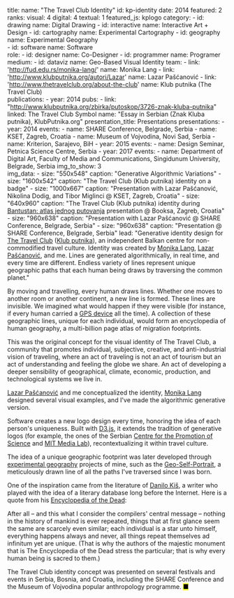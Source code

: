 title: 
    name: "The Travel Club Identity"
id: kp-identity
date: 2014
featured: 2
ranks:
    visual: 4
    digital: 4
    textual: 1
featured_js: kplogo
category:
    - id: drawing
      name: Digital Drawing
    - id: interactive
      name: Interactive Art + Design
    - id: cartography
      name: Experimental Cartography
    - id: geography
      name: Experimental Geography  
    - id: software
      name: Software  
role:
    - id: designer
      name: Co-Designer
    - id: programmer
      name: Programer
medium:
    - id: dataviz
      name: Geo-Based Visual Identity
team:
    - link: 'http://fud.edu.rs/monika-lang/'
      name: Monika Lang
    - link: 'http://www.klubputnika.org/autori/Lazar'
      name: Lazar Pašćanović
    - link: 'http://www.thetravelclub.org/about-the-club'
      name: Klub putnika (The Travel Club)    
publications:
    - year: 2014
      pubs:
        - link: "http://www.klubputnika.org/zbirka/putoskop/3726-znak-kluba-putnika" 
          linked: The Travel Club Symbol
          name: "Essay in Serbian (<span class='italic-style'>Znak Kluba putnika</span>), KlubPutnika.org"
presentation_title: Presentations
presentations:
    - year: 2014
      events:
        - name: <span class='italic-style'>SHARE Conference</span>, Belgrade, Serbia
        - name: <span class='italic-style'>KSET</span>, Zagreb, Croatia
        - name: <span class='italic-style'>Museum of Vojvodina</span>, Novi Sad, Serbia
        - name: <span class='italic-style'>Kriterion</span>, Sarajevo, BiH
    - year: 2015
      events:
        - name: <span class='italic-style'>Design Seminar</span>, Petnica Science Centre, Serbia
    - year: 2017
      events:
        - name: <span class='italic-style'>Department of Digital Art</span>, Faculty of Media and Communications, Singidunum University, Belgrade, Serbia
img_to_show: 3       
img_data:
    - size: "550x548"
      caption: "Generative Algorithmic Variations"
    - size: "1600x542"
      caption: "The Travel Club (Klub putnika) identity on a badge"
    - size: "1000x667"
      caption: "Presentation with Lazar Pašćanović, Nikolina Dodig, and Tibor Miglinci @ KSET, Zagreb, Croatia"
    - size: "640x960"
      caption: "The Travel Club (Klub putnika) identity during <a href='/work/projects/bantustan-book' target='_blank'>Bantustan: atlas jednog putovanja</a> presentation @ Booksa, Zagreb, Croatia"
    - size: "960x638"
      caption: "Presentation with Lazar Pašćanović @ SHARE Conference, Belgrade, Serbia"
    - size: "960x638"
      caption: "Presentation @ SHARE Conference, Belgrade, Serbia"
lead: "Generative identity design for <a href='http://www.thetravelclub.org/about-the-club' target='_blank'>The Travel Club</a> (<a href='http://www.klubputnika.org/o-klub-putnika' target='_blank'>Klub putnika</a>), an independent Balkan centre for non-commodified travel culture. Identity was created by <a href='http://fud.edu.rs/monika-lang/' target='_blank'>Monika Lang</a>, <a href='http://www.klubputnika.org/autori/Lazar' target='_blank'>Lazar Pašćanović</a>, and me. Lines are generated algorithmically, in real time, and every time are different. Endless variety of lines represent unique geographic paths that each human being draws by traversing the common planet."

By moving and travelling, every human draws lines. Whether one moves to another room or another continent, a new line is formed. These lines are invisible. We imagined what would happen if they were visible (for instance, if every human carried a <a href='/work/project/goai-gps'>GPS device</a> all the time). A collection of these geographic lines, unique for each individual, would form an encyclopedia of human geography, a multi-billion page atlas of migration footprints.

This was the original concept for the visual identity of The Travel Club, a community that promotes individual, subjective, creative, and anti-industrial vision of traveling, where an act of traveling is not an act of tourism but an act of understanding and feeling the globe we share. An act of developing a deeper sensibility of geographical, climate, economic, production, and technological systems we live in. 

<a href='http://www.klubputnika.org/autori/Lazar' target='_blank'>Lazar Pašćanović</a> and me conceptualized the identity, <a href='http://fud.edu.rs/monika-lang/' target='_blank'>Monika Lang</a> designed several visual examples, and I've made the algorithmic generative version.

Software creates a new logo design every time, honoring the idea of each person's uniqueness. Built with <a href='https://d3js.org/' target='_blank'>D3.js</a>, it extends the tradition of generative logos (for example, the ones of the Serbian <a href='https://www.cpn.edu.rs/en/' target='_blank'>Centre for the Promotion of Science</a> and <a href='https://vimeo.com/110380013' target='_blank'>MIT Media Lab</a>), recontextualizing it within travel culture.

The idea of a unique geographic footprint was later developed through <a href='/work/projects/category/geography'>experimental geography</a> projects of mine, such as the <a href='/work/project/geoselfportrait'>Geo-Self-Portrait</a>, a meticulously drawn line of all the paths I've traversed since I was born.

One of the inspiration came from the literature of <a href='https://en.wikipedia.org/wiki/Danilo_Ki%C5%A1' target='_blank'>Danilo Kiš</a>, a writer who played with the idea of a <span class='italic-style'>literary database</span> long before the Internet. Here is a quote from his <a href='https://memoryoftheworld.org/#/book/cd543663-9929-4b5a-8732-3a06ba6a9ae0' target='_blank'><span class='italic-style'>Encyclopedia of the Dead</span></a>:

<div class='quoted-text padding-right-fixed tiny-quote-style'><p>After all – and this what I consider the compilers' central message – nothing in the history of mankind is ever repeated, things that at first glance seem the same are scarcely even similar; each individual is a star unto himself, everything happens always and never, all things repeat themselves ad infinitum yet are unique. (That is why the authors of the majestic monument that is <span class='italic-style'>The Encyclopedia of the Dead</span> stress the particular; that is why every human being is sacred to them.)</p></div>

The Travel Club identity concept was presented on several festivals and events in Serbia, Bosnia, and Croatia, including the SHARE Conference and the Museum of Vojvodina popular anthropology programme. <mark>&#9632;</mark>